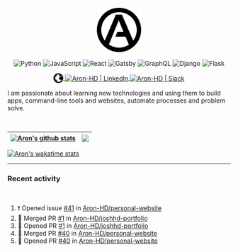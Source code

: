 <p align="center">
    <a href="https://aronhd.com">
        <img height="100" width="100" src="my-logo.svg" alt="aronhd.com" />
    </a>
</p>

<p align="center">
    <img alt="Python" src="https://img.shields.io/badge/python-3670A0?style=for-the-badge&logo=python&logoColor=ffdd54" />
    <img alt="JavaScript" src="https://img.shields.io/badge/javascript-%23323330.svg?style=for-the-badge&logo=javascript&logoColor=%23F7DF1E" />
    <img alt="React" src="https://img.shields.io/badge/react-%2320232a.svg?style=for-the-badge&logo=react&logoColor=%2361DAFB" />
    <img alt="Gatsby" src="https://img.shields.io/badge/Gatsby-%23663399.svg?style=for-the-badge&logo=gatsby&logoColor=white" />
    <img alt="GraphQL" src="https://img.shields.io/badge/-GraphQL-E10098?style=for-the-badge&logo=graphql&logoColor=white" />
    <img alt="Django" src="https://img.shields.io/badge/django-%23092E20.svg?style=for-the-badge&logo=django&logoColor=white" />
    <img alt="Flask" src="https://img.shields.io/badge/flask-%23000.svg?style=for-the-badge&logo=flask&logoColor=white" />
</p>

<p align="center">
    <a href="https://aronhd.com">
        <img align="center" alt="aronhd.com" style="svg {fill: white}" width="22px" src="https://raw.githubusercontent.com/iconic/open-iconic/master/svg/globe.svg" />
    </a>
    <a href="https://linkedin.com/aron-hd">
        <img align="center" alt="Aron-HD | LinkedIn" style="svg {fill: white}" width="22px" src="https://cdn.jsdelivr.net/npm/simple-icons@v5/icons/linkedin.svg" />
    </a>
    <a href="https://aron-hd.slack.com">
        <img align="center" alt="Aron-HD | Slack" style="svg {fill: white}" width="22px" src="https://cdn.jsdelivr.net/npm/simple-icons@v5/icons/slack.svg" />
    </a>
</p>

I am passionate about learning new technologies and using them to build apps, command-line tools and websites, automate processes and problem solve.

</br>

<table>
    <thead>
        <tr>
            <th>
                <a href="https://github.com/anuraghazra/github-readme-stats">
                    <img align="center" alt="Aron's github stats" src="https://github-readme-stats.vercel.app/api?username=Aron-HD&amp;show_icons=true&amp;include_all_commits=true&amp;theme=dark&amp;hide_border=true" style="max-width: 100%;">
                </a>
            </th>
            <th>
                <a href="https://github.com/anuraghazra/github-readme-stats">
                    <img align="center" src="https://github-readme-stats.vercel.app/api/top-langs/?username=Aron-HD&amp;layout=compact&amp;theme=dark&amp;hide_border=true" style="max-width: 100%;">
                </a>
            </th>
        </tr>
    </thead>
</table>

<!-- ![Aron's GitHub stats](https://github-readme-stats.vercel.app/api?username=Aron-HD&show_icons=true&theme=dark&count_private=true&hide=contribs)
[![Top Langs](https://github-readme-stats.vercel.app/api/top-langs/?username=Aron-HD&layout=compact&theme=dark)](https://github.com/anuraghazra/github-readme-stats) -->
[![Aron's wakatime stats](https://github-readme-stats.vercel.app/api/wakatime?username=aronhd&theme=dark&hide_border=true)](https://github.com/anuraghazra/github-readme-stats)

---

### Recent activity

</br>

<!--START_SECTION:activity-->

1. ❗️ Opened issue [#41](https://github.com/Aron-HD/personal-website/issues/41) in [Aron-HD/personal-website](https://github.com/Aron-HD/personal-website)
2. 🎉 Merged PR [#1](https://github.com/Aron-HD/joshhd-portfolio/pull/1) in [Aron-HD/joshhd-portfolio](https://github.com/Aron-HD/joshhd-portfolio)
3. 💪 Opened PR [#1](https://github.com/Aron-HD/joshhd-portfolio/pull/1) in [Aron-HD/joshhd-portfolio](https://github.com/Aron-HD/joshhd-portfolio)
4. 🎉 Merged PR [#40](https://github.com/Aron-HD/personal-website/pull/40) in [Aron-HD/personal-website](https://github.com/Aron-HD/personal-website)
5. 💪 Opened PR [#40](https://github.com/Aron-HD/personal-website/pull/40) in [Aron-HD/personal-website](https://github.com/Aron-HD/personal-website)
<!--END_SECTION:activity-->

<!--
### Technologies
![Python](https://img.shields.io/badge/python-3670A0?style=for-the-badge&logo=python&logoColor=ffdd54)
![JavaScript](https://img.shields.io/badge/javascript-%23323330.svg?style=for-the-badge&logo=javascript&logoColor=%23F7DF1E)
![React](https://img.shields.io/badge/react-%2320232a.svg?style=for-the-badge&logo=react&logoColor=%2361DAFB)
![Gatsby](https://img.shields.io/badge/Gatsby-%23663399.svg?style=for-the-badge&logo=gatsby&logoColor=white)
![GraphQL](https://img.shields.io/badge/-GraphQL-E10098?style=for-the-badge&logo=graphql&logoColor=white)
![Django](https://img.shields.io/badge/django-%23092E20.svg?style=for-the-badge&logo=django&logoColor=white)
![Flask](https://img.shields.io/badge/flask-%23000.svg?style=for-the-badge&logo=flask&logoColor=white)
![HTML5](https://img.shields.io/badge/html5-%23E34F26.svg?style=for-the-badge&logo=html5&logoColor=white)
![CSS3](https://img.shields.io/badge/css3-%231572B6.svg?style=for-the-badge&logo=css3&logoColor=white)
![SASS](https://img.shields.io/badge/SASS-hotpink.svg?style=for-the-badge&logo=SASS&logoColor=white)
-->

<!--
</br>

---


</br>

### Languages & Technologies

</br>

##### Languages

</br>

![Python](https://img.shields.io/badge/python-3670A0?style=for-the-badge&logo=python&logoColor=ffdd54)
![JavaScript](https://img.shields.io/badge/javascript-%23323330.svg?style=for-the-badge&logo=javascript&logoColor=%23F7DF1E)
![GraphQL](https://img.shields.io/badge/-GraphQL-E10098?style=for-the-badge&logo=graphql&logoColor=white)
![HTML5](https://img.shields.io/badge/html5-%23E34F26.svg?style=for-the-badge&logo=html5&logoColor=white)
![CSS3](https://img.shields.io/badge/css3-%231572B6.svg?style=for-the-badge&logo=css3&logoColor=white)
![SASS](https://img.shields.io/badge/SASS-hotpink.svg?style=for-the-badge&logo=SASS&logoColor=white)

</br>

##### Frameworks / Libraries

</br>

![React](https://img.shields.io/badge/react-%2320232a.svg?style=for-the-badge&logo=react&logoColor=%2361DAFB)
![Gatsby](https://img.shields.io/badge/Gatsby-%23663399.svg?style=for-the-badge&logo=gatsby&logoColor=white)
![Django](https://img.shields.io/badge/django-%23092E20.svg?style=for-the-badge&logo=django&logoColor=white)
![Flask](https://img.shields.io/badge/flask-%23000.svg?style=for-the-badge&logo=flask&logoColor=white)
![Styled Components](https://img.shields.io/badge/styled--components-DB7093?style=for-the-badge&logo=styled-components&logoColor=white)

</br>

##### Data Science

</br>

![Pandas](https://img.shields.io/badge/pandas-%23150458.svg?style=for-the-badge&logo=pandas&logoColor=white)
![NumPy](https://img.shields.io/badge/numpy-%23013243.svg?style=for-the-badge&logo=numpy&logoColor=white)

</br>

##### Databases

</br>

![SQLite](https://img.shields.io/badge/sqlite-%2307405e.svg?style=for-the-badge&logo=sqlite&logoColor=white)

</br>

##### CI/CD

</br>

![GitHub Actions](https://img.shields.io/badge/githubactions-%232671E5.svg?style=for-the-badge&logo=githubactions&logoColor=white)
![Netlify](https://img.shields.io/badge/netlify-%23000000.svg?style=for-the-badge&logo=netlify&logoColor=#00C7B7)

</br>

##### Testing

</br>

![cypress](https://img.shields.io/badge/-cypress-%23E5E5E5?style=for-the-badge&logo=cypress&logoColor=058a5e)
![Postman](https://img.shields.io/badge/Postman-FF6C37?style=for-the-badge&logo=postman&logoColor=white)

</br>

##### Version Control

</br>

![Git](https://img.shields.io/badge/git-%23F05033.svg?style=for-the-badge&logo=git&logoColor=white)

</br>

##### Other tools

</br>

![Jira](https://img.shields.io/badge/jira-%230A0FFF.svg?style=for-the-badge&logo=jira&logoColor=white)
![Trello](https://img.shields.io/badge/Trello-%23026AA7.svg?style=for-the-badge&logo=Trello&logoColor=white)
![Slack](https://img.shields.io/badge/Slack-4A154B?style=for-the-badge&logo=slack&logoColor=white)

</br>

---

<img align="left" alt="Python" width="26px" src="https://raw.githubusercontent.com/github/explore/80688e429a7d4ef2fca1e82350fe8e3517d3494d/topics/python/python.png" />
<img align="left" alt="JavaScript" width="26px" src="https://raw.githubusercontent.com/github/explore/80688e429a7d4ef2fca1e82350fe8e3517d3494d/topics/javascript/javascript.png" />
<img align="left" alt="React" width="26px" src="https://raw.githubusercontent.com/github/explore/80688e429a7d4ef2fca1e82350fe8e3517d3494d/topics/react/react.png" />
<img align="left" alt="Gatsby" width="26px" src="https://raw.githubusercontent.com/github/explore/e94815998e4e0713912fed477a1f346ec04c3da2/topics/gatsby/gatsby.png" />
<img align="left" alt="HTML5" width="26px" src="https://raw.githubusercontent.com/github/explore/80688e429a7d4ef2fca1e82350fe8e3517d3494d/topics/html/html.png" />
<img align="left" alt="CSS3" width="26px" src="https://raw.githubusercontent.com/github/explore/80688e429a7d4ef2fca1e82350fe8e3517d3494d/topics/css/css.png" />
<img align="left" alt="Sass" width="26px" src="https://raw.githubusercontent.com/github/explore/80688e429a7d4ef2fca1e82350fe8e3517d3494d/topics/sass/sass.png" />
<img align="left" alt="Node.js" width="26px" src="https://raw.githubusercontent.com/github/explore/80688e429a7d4ef2fca1e82350fe8e3517d3494d/topics/nodejs/nodejs.png" />
<img align="left" alt="Flask" width="26px" src="https://raw.githubusercontent.com/github/explore/78df643247d429f6cc873026c0622819ad797942/topics/flask/flask.png" />
<img align="left" alt="SQLite" width="26px" src="https://raw.githubusercontent.com/github/explore/78df643247d429f6cc873026c0622819ad797942/topics/sqlite/sqlite.png" />
<img align="left" alt="Django" width="26px" src="https://raw.githubusercontent.com/github/explore/78df643247d429f6cc873026c0622819ad797942/topics/django/django.png" />
<img align="left" alt="GraphQL" width="26px" src="https://raw.githubusercontent.com/github/explore/80688e429a7d4ef2fca1e82350fe8e3517d3494d/topics/graphql/graphql.png" />
<img align="left" alt="Git" width="26px" src="https://raw.githubusercontent.com/github/explore/80688e429a7d4ef2fca1e82350fe8e3517d3494d/topics/git/git.png" />

-->
